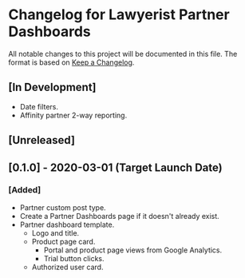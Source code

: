 # Changelog for Lawyerist Partner Dashboards

All notable changes to this project will be documented in this file. The format is based on [Keep a Changelog](https://keepachangelog.com/en/1.0.0/).

## [In Development]
- Date filters.
- Affinity partner 2-way reporting.

## [Unreleased]

## [0.1.0] - 2020-03-01 (Target Launch Date)

### [Added]
- Partner custom post type.
- Create a Partner Dashboards page if it doesn't already exist.
- Partner dashboard template.
  - Logo and title.
  - Product page card.
    - Portal and product page views from Google Analytics.
    - Trial button clicks.
  - Authorized user card.
